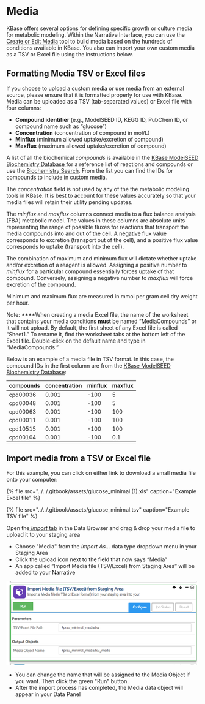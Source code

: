 # Media

KBase offers several options for defining specific growth or culture media for metabolic modeling. Within the Narrative Interface, you can use the [Create or Edit Media](https://narrative.kbase.us/#catalog/apps/fba_tools/edit_media/release) tool to build media based on the hundreds of conditions available in KBase. You also can import your own custom media as a TSV or Excel file using the instructions below.

## Formatting Media TSV or Excel files

If you choose to upload a custom media or use media from an external source, please ensure that it is formatted properly for use with KBase. Media can be uploaded as a TSV \(tab-separated values\) or Excel file with four columns:

* **Compound identifier** \(e.g., ModelSEED ID, KEGG ID, PubChem ID, or compound name such as “glucose”\)
* **Concentration** \(concentration of compound in mol/L\)
* **Minflux** \(minimum allowed uptake/excretion of compound\)
* **Maxflux** \(maximum allowed uptake/excretion of compound\)

A list of all the biochemical _compounds_ is available in the [KBase ModelSEED Biochemistry Database ](https://github.com/ModelSEED/ModelSEEDDatabase/tree/v1.0/Biochemistry)for a reference list of reactions and compounds or use the [Biochemistry Search](https://narrative.kbase.us/#biochem-search). From the list you can find the IDs for compounds to include in custom media.

The _concentration_ field is not used by any of the the metabolic modeling tools in KBase. It is best to account for these values accurately so that your media files will retain their utility pending updates.

The _minflux_ and _maxflux_ columns connect media to a flux balance analysis \(FBA\) metabolic model. The values in these columns are absolute units representing the range of possible fluxes for reactions that transport the media compounds into and out of the cell. A negative flux value corresponds to excretion \(transport out of the cell\), and a positive flux value corresponds to uptake \(transport into the cell\). 

The combination of maximum and minimum flux will dictate whether uptake and/or excretion of a reagent is allowed. Assigning a positive number to _minflux_ for a particular compound essentially forces uptake of that compound. Conversely, assigning a negative number to _maxflux_ will force excretion of the compound.

Minimum and maximum flux are measured in mmol per gram cell dry weight per hour.

Note: ****When creating a media Excel file, the name of the worksheet that contains your media conditions **must** be named “MediaCompounds” or it will not upload. By default, the first sheet of any Excel file is called “Sheet1.” To rename it, find the worksheet tabs at the bottom left of the Excel file. Double-click on the default name and type in “MediaCompounds.”

Below is an example of a media file in TSV format. In this case, the compound IDs in the first column are from the [KBase ModelSEED Biochemistry Database](https://github.com/ModelSEED/ModelSEEDDatabase/tree/v1.0/Biochemistry):

| compounds | concentration | minflux | maxflux |
| :--- | :--- | :--- | :--- |
| cpd00036 | 0.001 | -100 | 5 |
| cpd00048 | 0.001 | -100 | 5 |
| cpd00063 | 0.001 | -100 | 100 |
| cpd00011 | 0.001 | -100 | 100 |
| cpd10515 | 0.001 | -100 | 100 |
| cpd00104 | 0.001 | -100 | 0.1 |

## Import media from a TSV or Excel file

For this example, you can click on either link to download a small media file onto your computer:

{% file src="../../.gitbook/assets/glucose\_minimal \(1\).xls" caption="Example Excel file" %}

{% file src="../../.gitbook/assets/glucose\_minimal.tsv" caption="Example TSV file" %}

Open the[ _Import_ tab](../../getting-started/narrative/add-data.md#uploading-data-from-external-sources) in the Data Browser and drag & drop your media file to upload it to your staging area

* Choose "Media" from the _Import As..._ data type dropdown menu in your Staging Area
* Click the upload icon next to the field that now says “Media”
* An app called “Import Media file \(TSV/Excel\) from Staging Area” will be added to your Narrative

![](../../.gitbook/assets/importmediafilefromstaging_run%20%281%29.png)

* You can change the name that will be assigned to the Media Object if you want. Then click the green "Run" button.
* After the import process has completed, the Media data object will appear in your Data Panel

## 

